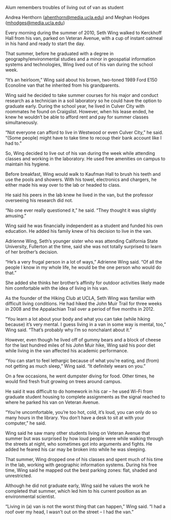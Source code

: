 Alum remembers troubles of living out of van as student

Andrea Henthorn (ahenthorn@media.ucla.edu) and Meghan Hodges
(mhodges@media.ucla.edu)

Every morning during the summer of 2010, Seth Wing walked to Kerckhoff Hall from
his van, parked on Veteran Avenue, with a cup of instant oatmeal in his hand and
ready to start the day.

That summer, before he graduated with a degree in geography/environmental
studies and a minor in geospatial information systems and technologies, Wing
lived out of his van during the school week.

“It’s an heirloom,” Wing said about his brown, two-toned 1989 Ford E150
Econoline van that he inherited from his grandparents.

Wing said he decided to take summer courses for his major and conduct research
as a technician in a soil laboratory so he could have the option to graduate
early. During the school year, he lived in Culver City with roommates he found
on Craigslist. However, when his lease ended, he knew he wouldn’t be able to
afford rent and pay for summer classes simultaneously.

“Not everyone can afford to live in Westwood or even Culver City,” he said.
“(Some people) might have to take time to recoup their bank account like I had
to.”

So, Wing decided to live out of his van during the week while attending classes
and working in the laboratory. He used free amenities on campus to maintain his
hygiene.

Before breakfast, Wing would walk to Kaufman Hall to brush his teeth and use the
pools and showers. With his towel, electronics and chargers, he either made his
way over to the lab or headed to class.

He said his peers in the lab knew he lived in the van, but the professor
overseeing his research did not.

“No one ever really questioned it,” he said. “They thought it was slightly
amusing.”

Wing said he was financially independent as a student and funded his own
education. He added his family knew of his decision to live in the van.

Adrienne Wing, Seth’s younger sister who was attending California State
University, Fullerton at the time, said she was not totally surprised to learn
of her brother’s decision.

“He’s a very frugal person in a lot of ways,” Adrienne Wing said. “Of all the
people I know in my whole life, he would be the one person who would do that.”

She added she thinks her brother’s affinity for outdoor activities likely made
him comfortable with the idea of living in his van.

As the founder of the Hiking Club at UCLA, Seth Wing was familiar with difficult
living conditions. He had hiked the John Muir Trail for three weeks in 2008 and
the Appalachian Trail over a period of five months in 2012.

“You learn a lot about your body and what you can take (while hiking because)
it’s very mental. I guess living in a van in some way is mental, too,” Wing
said. “That’s probably why I’m so nonchalant about it.”

However, even though he lived off of gummy bears and a block of cheese for the
last hundred miles of his John Muir hike, Wing said his poor diet while living
in the van affected his academic performance.

“You can start to feel lethargic because of what you’re eating, and (from) not
getting as much sleep,” Wing said. “It definitely wears on you.”

On a few occasions, he went dumpster diving for food. Other times, he would find
fresh fruit growing on trees around campus.

He said it was difficult to do homework in his car – he used Wi-Fi from graduate
student housing to complete assignments as the signal reached to where he parked
his van on Veteran Avenue.

“You’re uncomfortable, you’re too hot, cold, it’s loud, you can only do so many
hours in the library. You don’t have a desk to sit at with your computer,” he
said.

Wing said he saw many other students living on Veteran Avenue that summer but
was surprised by how loud people were while walking through the streets at
night, who sometimes got into arguments and fights. He added he feared his car
may be broken into while he was sleeping.

That summer, Wing dropped one of his classes and spent much of his time in the
lab, working with geographic information systems. During his free time, Wing
said he mapped out the best parking zones: flat, shaded and unrestricted.

Although he did not graduate early, Wing said he values the work he completed
that summer, which led him to his current position as an environmental
scientist.

“Living in (a) van is not the worst thing that can happen,” Wing said. “I had a
roof over my head, I wasn’t out on the street – I had the van.”
